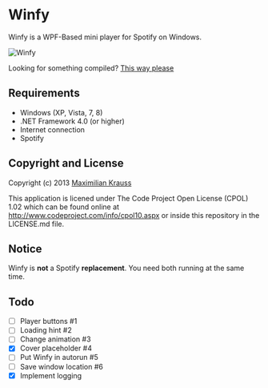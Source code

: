 Winfy
=====

Winfy is a WPF-Based mini player for Spotify on Windows.

![Winfy](http://f.cl.ly/items/1f0N2K2z1K2Y3L042C3G/Winfy.png)

Looking for something compiled? [This way please](http://krausshq.com/projects/Winfy)

## Requirements
* Windows (XP, Vista, 7, 8)
* .NET Framework 4.0 (or higher)
* Internet connection
* Spotify

## Copyright and License
Copyright (c) 2013 [Maximilian Krauss](http://krausshq.com)

This application is licened under The Code Project Open License (CPOL) 1.02 which can be found online at <http://www.codeproject.com/info/cpol10.aspx> or inside this repository in the LICENSE.md file.

## Notice
Winfy is **not** a Spotify **replacement**. You need both running at the same time.

## Todo
- [ ] Player buttons #1
- [ ] Loading hint #2
- [ ] Change animation #3
- [x] Cover placeholder #4
- [ ] Put Winfy in autorun #5
- [ ] Save window location #6
- [x] Implement logging